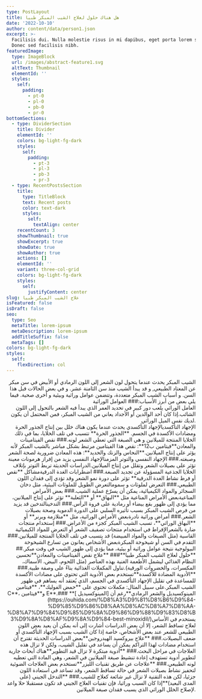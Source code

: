 ```yaml
---
type: PostLayout
title: هل هناك حلول لعلاج الشيب المبكر طبيا
date: '2022-10-10'
author: content/data/person1.json
excerpt: >-
  Facilisis dui. Nulla molestie risus in mi dapibus, eget porta lorem semper.
  Donec sed facilisis nibh.
featuredImage:
  type: ImageBlock
  url: /images/abstract-feature1.svg
  altText: Thumbnail
  elementId: ''
  styles:
    self:
      padding:
        - pt-0
        - pl-0
        - pb-0
        - pr-0
bottomSections:
  - type: DividerSection
    title: Divider
    elementId: ''
    colors: bg-light-fg-dark
    styles:
      self:
        padding:
          - pt-3
          - pl-3
          - pb-3
          - pr-3
  - type: RecentPostsSection
    title:
      type: TitleBlock
      text: Recent posts
      color: text-dark
      styles:
        self:
          textAlign: center
    recentCount: 3
    showThumbnail: true
    showExcerpt: true
    showDate: true
    showAuthor: true
    actions: []
    elementId: ''
    variant: three-col-grid
    colors: bg-light-fg-dark
    styles:
      self:
        justifyContent: center
slug: علاج الشيب المبكر طبيا
isFeatured: false
isDraft: false
seo:
  type: Seo
  metaTitle: lorem-ipsum
  metaDescription: lorem-ipsum
  addTitleSuffix: false
  metaTags: []
colors: bg-light-fg-dark
styles:
  self:
    flexDirection: col
---
```

<div style="text-align: right">الشيب المبكر يحدث عندما يتحول لون الشعر إلى اللون الرمادي أو الأبيض في سن مبكر عن المعتاد الطبيعي, و قد يبدأ الشيب منذ سن الثامنة عشر. و في بعض الحالات قبل هذا السن. و أسباب الشيب المبكر متعددة، وتتضمن عوامل وراثية وبيئية و أخرى صحية. فيما يلي بعض من أبرز الأسباب:### العوامل الوراثية</div>

<div style="text-align: right">
العامل الوراثي يلعب دور كبير في تحديد العمر الذي يبدأ فيه الشعر بالتحول إلى اللون الشائب.إذا كان أحد الوالدين أو الأجداد يعاني من الشيب المبكر، فمن المحتمل أن يكون لديك نفس الميل الوراثي.</div>

<div style="text-align: right">
الإجهاد التأكسديالإجهاد التأكسدي يحدث عندما يكون هناك خلل بين إنتاج الجذور الحرة ومضادات الأكسدة في الجسم.
**الجذور الحرة** تتسبب في تلف الخلايا، بما في ذلك الخلايا المنتجة للميلانين و هي الصبغة التي تعطي الشعر لونه.### نقص الفيتامينات والمعادن**فيتامين ب12**: نقص هذا الفيتامين مرتبط بشكل مباشر بالشيب المبكر لأنه يؤثر على إنتاج الميلانين.**النحاس والزنك والحديد**: هذه المعادن ضرورية لصحة الشعر وصبغته.### الإجهاد النفسي والتوتر المزمنالإجهاد النفسي يزيد من إفراز هرمونات معينة تؤثر على بصيلات الشعر وتقلل من إنتاج الميلانين.الدراسات الحديثة تربط التوتر بإتلاف الخلايا الجذعية المسؤولة عن تجديد الصبغة.### اضطرابات الغدة الدرقيةمشاكل **نقص أو فرط نشاط الغدة الدرقية** تؤثر على دورة نمو الشعر وقد تؤدي إلى فقدان اللون الطبيعي.### التعرض لملوثات و سمومالتعرض الطويل للملوثات البيئية، مثل دخان السجائر والمواد الكيميائية، يمكن أن يسرّع عملية الشيب.### بعض الأمراض المناعيةبعض الأمراض المناعية مثل **البهاق** أو **الثعلبة** تؤثر على إنتاج الميلانين، مما يؤدي إلى ظهور بقع بيضاء أو رمادية على فروة الرأس.### التدخينالتدخين قد يزيد من فرص الشيب المبكر بسبب تأثيره السلبي على الدورة الدموية وصحة بصيلات الشعر.### أمراض وراثية نادرةبعض الأمراض الوراثية، مثل **متلازمة ويرنر** أو **البهاق الوراثي**، تسبب الشيب المبكر كجزء من الأعراض.### إستخدام منتجات ضارة بالشعرالإفراط في استخدام منتجات تصفيف الشعر أو التعرض للمواد الكيميائية القاسية (مثل الصبغات والمواد المبيضة) قد يتسبب في تلف الخلايا المنتجة للميلانين.### التقدم في السن أو شيخوخة المبكرةبعض الأشخاص يعانون من تسارع الشيخوخة البيولوجية نتيجة عوامل وراثية أو بيئية، مما يؤدي إلى ظهور الشيب في وقت مبكر.## **حلول لعلاج الشيب المبكر طبيا**### **علاج نقص الفيتامينات والمعادن**تحسين النظام الغذائي ليشمل الأطعمة الغنية بهذه العناصر (مثل اللحوم، البيض، الأسماك، المكسرات، والخضروات الورقية).تناول المكملات الغذائية بناءً على وصفة طبية.### **الأدوية المضادة للأكسدة**تستخدم بعض الأدوية التي تحتوي على مضادات الأكسدة للمساعدة في تقليل الإجهاد التأكسدي في الجسم، الذي يُعتقد أنه يساهم في ظهور الشيب المبكر.على سبيل المثال: مكملات تحتوي على **حمض الفوليك**، **فيتامين C**، و**فيتامين E**.### **المينوكسيديل والشعر الرمادي**رغم أن [المينوكسيديل ](https://ouhida.com/%D8%A3%D9%81%D8%B6%D9%84-%D9%85%D9%86%D8%AA%D8%AC%D8%A7%D8%AA-%D8%A7%D9%84%D9%85%D9%8A%D9%86%D9%88%D9%83%D8%B3%D9%8A%D8%AF%D9%8A%D9%84-best-minoxidil/)يستخدم في الأساس لعلاج تساقط الشعر، إلا أن بعض الدراسات أشارت إلى أنه يمكن أن يعيد بعض اللون الطبيعي للشعر عند بعض الأشخاص، خاصة إذا كان الشيب بسبب الإجهاد التأكسدي أو ضعف البصيلات.### **علاج بيروكسيد الهيدروجين**بعض الدراسات الحديثة تقترح أن استخدام مضادات لهذا التراكم يمكن أن يساعد في تقليل الشيب، ولكن لا تزال هذه العلاجات في مراحل البحث.### **أدوية مبتكرة لا تزال قيد التطوير**هناك أبحاث جارية لتطوير أدوية تستهدف إعادة تنشيط صبغة الميلانين في الشعر، وهي المادة التي تعطيه لونه الطبيعي.### **علاجات عن طريق تقنيات الليزر**تستخدم بعض العلاجات الضوئية لتحفيز نشاط بصيلات الشعر في حالة تساقط الشعر، وقد تساعد في استعادة اللون جزئيا، لكن هذه التقنية لا تزال غير شائعة كعلاج للشيب.### **التدخل الجيني (على المدى البعيد)**إذا كان السبب وراثيا، فإن تقنيات العلاج الجيني قد تكون مستقبلا حلا واعد لإصلاح الخلل الوراثي الذي يسبب فقدان صبغة الميلانين.




</div>



